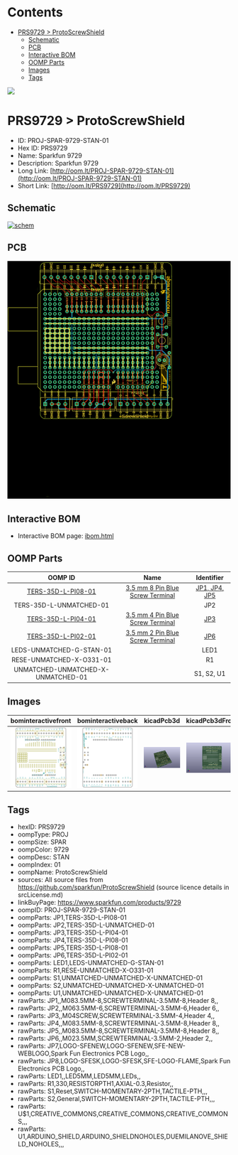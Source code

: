 



Contents
========

* [PRS9729 > ProtoScrewShield](#prs9729--protoscrewshield)
	* [Schematic](#schematic)
	* [PCB](#pcb)
	* [Interactive BOM](#interactive-bom)
	* [OOMP Parts](#oomp-parts)
	* [Images](#images)
	* [Tags](#tags)
  
![][im]
# PRS9729 > ProtoScrewShield

- ID: PROJ-SPAR-9729-STAN-01
- Hex ID: PRS9729
- Name: Sparkfun 9729
- Description: Sparkfun 9729
- Long Link: [http://oom.lt/PROJ-SPAR-9729-STAN-01](http://oom.lt/PROJ-SPAR-9729-STAN-01)
- Short Link: [http://oom.lt/PRS9729](http://oom.lt/PRS9729)

## Schematic
  
[![schem](eagleSchemImage.png)](eagleSchemImage.png)
## PCB
  
[![pcb](eagleImage.png)](eagleImage.png)
## Interactive BOM

- Interactive BOM page: [ibom.html](https://htmlpreview.github.io/?https://github.com/oomlout/oomlout_OOMP_projects/blob/main/PROJ-SPAR-9729-STAN-01/kicad/bom/ibom.html)

## OOMP Parts
  

|OOMP ID|Name|Identifier|
| :---: | :---: | :---: |
|[TERS-35D-L-PI08-01](https://github.com/oomlout/oomlout_OOMP_parts/tree/main/TERS-35D-L-PI08-01/)|[3.5 mm 8 Pin Blue Screw Terminal](https://github.com/oomlout/oomlout_OOMP_parts/tree/main/TERS-35D-L-PI08-01/)|[JP1, JP4, JP5](https://github.com/oomlout/oomlout_OOMP_parts/tree/main/TERS-35D-L-PI08-01/)|
|TERS-35D-L-UNMATCHED-01||JP2|
|[TERS-35D-L-PI04-01](https://github.com/oomlout/oomlout_OOMP_parts/tree/main/TERS-35D-L-PI04-01/)|[3.5 mm 4 Pin Blue Screw Terminal](https://github.com/oomlout/oomlout_OOMP_parts/tree/main/TERS-35D-L-PI04-01/)|[JP3](https://github.com/oomlout/oomlout_OOMP_parts/tree/main/TERS-35D-L-PI04-01/)|
|[TERS-35D-L-PI02-01](https://github.com/oomlout/oomlout_OOMP_parts/tree/main/TERS-35D-L-PI02-01/)|[3.5 mm 2 Pin Blue Screw Terminal](https://github.com/oomlout/oomlout_OOMP_parts/tree/main/TERS-35D-L-PI02-01/)|[JP6](https://github.com/oomlout/oomlout_OOMP_parts/tree/main/TERS-35D-L-PI02-01/)|
|LEDS-UNMATCHED-G-STAN-01||LED1|
|RESE-UNMATCHED-X-O331-01||R1|
|UNMATCHED-UNMATCHED-X-UNMATCHED-01||S1, S2, U1|

## Images
  
  

|bominteractivefront|bominteractiveback|kicadPcb3d|kicadPcb3dFront|kicadPcb3dBack|kicadSchem|eagleImage|eagleSchemImage|pcbdraw|pcbdrawback|
| :---: | :---: | :---: | :---: | :---: | :---: | :---: | :---: | :---: | :---: |
|[![bominteractivefront](bomFront_140.png)](bomFront.png)|[![bominteractiveback](bomBack_140.png)](bomBack.png)|[![kicadPcb3d](kicadPcb3d_140.png)](kicadPcb3d.png)|[![kicadPcb3dFront](kicadPcb3dFront_140.png)](kicadPcb3dFront.png)|[![kicadPcb3dBack](kicadPcb3dBack_140.png)](kicadPcb3dBack.png)|[![kicadSchem](kicadSchem_140.png)](kicadSchem.png)|[![eagleImage](eagleImage_140.png)](eagleImage.png)|[![eagleSchemImage](eagleSchemImage_140.png)](eagleSchemImage.png)|[![pcbdraw](pcbdraw_140.png)](pcbdraw.png)|[![pcbdrawback](pcbdrawBack_140.png)](pcbdrawBack.png)|

## Tags

- hexID: PRS9729
- oompType: PROJ
- oompSize: SPAR
- oompColor: 9729
- oompDesc: STAN
- oompIndex: 01
- oompName: ProtoScrewShield
- sources: All source files from https://github.com/sparkfun/ProtoScrewShield (source licence details in srcLicense.md)
- linkBuyPage: https://www.sparkfun.com/products/9729
- oompID: PROJ-SPAR-9729-STAN-01
- oompParts: JP1,TERS-35D-L-PI08-01
- oompParts: JP2,TERS-35D-L-UNMATCHED-01
- oompParts: JP3,TERS-35D-L-PI04-01
- oompParts: JP4,TERS-35D-L-PI08-01
- oompParts: JP5,TERS-35D-L-PI08-01
- oompParts: JP6,TERS-35D-L-PI02-01
- oompParts: LED1,LEDS-UNMATCHED-G-STAN-01
- oompParts: R1,RESE-UNMATCHED-X-O331-01
- oompParts: S1,UNMATCHED-UNMATCHED-X-UNMATCHED-01
- oompParts: S2,UNMATCHED-UNMATCHED-X-UNMATCHED-01
- oompParts: U1,UNMATCHED-UNMATCHED-X-UNMATCHED-01
- rawParts: JP1,,M083.5MM-8,SCREWTERMINAL-3.5MM-8,Header 8,,
- rawParts: JP2,,M063.5MM-6,SCREWTERMINAL-3.5MM-6,Header 6,,
- rawParts: JP3,,M04SCREW,SCREWTERMINAL-3.5MM-4,Header 4,,
- rawParts: JP4,,M083.5MM-8,SCREWTERMINAL-3.5MM-8,Header 8,,
- rawParts: JP5,,M083.5MM-8,SCREWTERMINAL-3.5MM-8,Header 8,,
- rawParts: JP6,,M023.5MM,SCREWTERMINAL-3.5MM-2,Header 2,,
- rawParts: JP7,LOGO-SFENEW,LOGO-SFENEW,SFE-NEW-WEBLOGO,Spark Fun Electronics PCB Logo,,
- rawParts: JP8,LOGO-SFESK,LOGO-SFESK,SFE-LOGO-FLAME,Spark Fun Electronics PCB Logo,,
- rawParts: LED1,,LED5MM,LED5MM,LEDs,,
- rawParts: R1,330,RESISTORPTH1,AXIAL-0.3,Resistor,,
- rawParts: S1,Reset,SWITCH-MOMENTARY-2PTH,TACTILE-PTH,,,
- rawParts: S2,General,SWITCH-MOMENTARY-2PTH,TACTILE-PTH,,,
- rawParts: U$1,CREATIVE_COMMONS,CREATIVE_COMMONS,CREATIVE_COMMONS,,,
- rawParts: U1,ARDUINO_SHIELD,ARDUINO_SHIELDNOHOLES,DUEMILANOVE_SHIELD_NOHOLES,,,



[im]: kicadPcb3d_450.png
